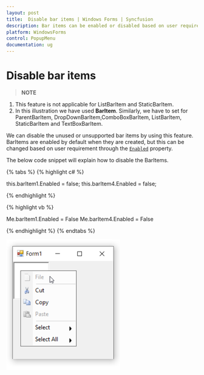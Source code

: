 ```yaml
---
layout: post
title:  Disable bar items | Windows Forms | Syncfusion
description: Bar items can be enabled or disabled based on user requirement.
platform: WindowsForms
control: PopupMenu
documentation: ug
---
```


# Disable bar items

>**NOTE**       
1. This feature is not applicable for ListBarItem and StaticBarItem.             
2. In this illustration we have used **BarItem**. Similarly, we have to set for ParentBarItem, DropDownBarItem,ComboBoxBarItem, ListBarItem, StaticBarItem and TextBoxBarItem.

We can disable the unused or unsupported bar items by using this feature. BarItems are enabled by default when they are created, but this can be changed based on user requirement through the [`Enabled`](https://help.syncfusion.com/cr/windowsforms/Syncfusion.Windows.Forms.Tools.XPMenus.BarItem.html#Syncfusion_Windows_Forms_Tools_XPMenus_BarItem_Enabled) property.


The below code snippet will explain how to disable the BarItems.

{% tabs %}
{% highlight c# %}

this.barItem1.Enabled = false;
this.barItem4.Enabled = false;

{% endhighlight %}

{% highlight vb %}

Me.barItem1.Enabled = False
Me.barItem4.Enabled = False

{% endhighlight %}
{% endtabs %}


![Disable menu items](Disable_Images/Disable.png)
